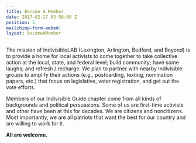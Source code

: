 ```yaml
---
title: Become A Member
date: 2017-02-17 03:58:00 Z
position: 5
mailchimp-form-embed: 
layout: becomeAMember
---
```


The mission of IndivisibleLAB (Lexington, Arlington, Bedford, and Beyond) is to provide a home for local activists to come together to take collective action at the local, state, and federal level; build community; have some laughs; and refresh / recharge. We plan to partner with nearby Indivisible groups to amplify their actions (e.g., postcarding, texting, nomination papers, etc.) that focus on legislative, voter registration, and get out the vote efforts.

Members of our Indivisible Guide chapter come from all kinds of backgrounds and political persuasions. Some of us are first-time activists and other have been at this for decades. We are citizens and noncitizens. Most importantly, we are all patriots that want the best for our country and are willing to work for it.

**All are welcome.**

